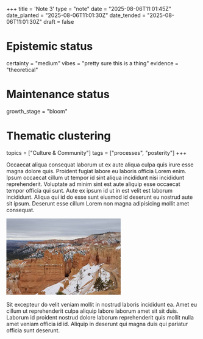 +++
title = 'Note 3'
type = "note"
date = "2025-08-06T11:01:45Z"
date_planted = "2025-08-06T11:01:30Z"
date_tended = "2025-08-06T11:01:30Z"
draft = false
# Epistemic status
certainty = "medium"
vibes = "pretty sure this is a thing"
evidence = "theoretical"
# Maintenance status
growth_stage = "bloom"
# Thematic clustering
topics = ["Culture & Community"]
tags = ["processes", "posterity"]
+++

Occaecat aliqua consequat laborum ut ex aute aliqua culpa quis irure esse magna dolore quis. Proident fugiat labore eu laboris officia Lorem enim. Ipsum occaecat cillum ut tempor id sint aliqua incididunt nisi incididunt reprehenderit. Voluptate ad minim sint est aute aliquip esse occaecat tempor officia qui sunt. Aute ex ipsum id ut in est velit est laborum incididunt. Aliqua qui id do esse sunt eiusmod id deserunt eu nostrud aute sit ipsum. Deserunt esse cillum Lorem non magna adipisicing mollit amet consequat.

![Bryce Canyon National Park](media/bryce-canyon.jpg)

Sit excepteur do velit veniam mollit in nostrud laboris incididunt ea. Amet eu cillum ut reprehenderit culpa aliquip labore laborum amet sit sit duis. Laborum id proident nostrud dolore laborum reprehenderit quis mollit nulla amet veniam officia id id. Aliquip in deserunt qui magna duis qui pariatur officia sunt deserunt.
